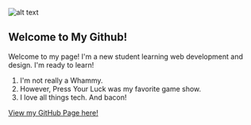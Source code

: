 ![alt text](http://i.imgur.com/58osW.jpg)

## Welcome to My Github!

Welcome to my page! I'm a new student learning web development and design. I'm ready to learn!

1. I'm not really a Whammy.
2. However, Press Your Luck was my favorite game show.
3. I love all things tech. And bacon!

[View my GitHub Page here!](https://github.com/knarf56)
